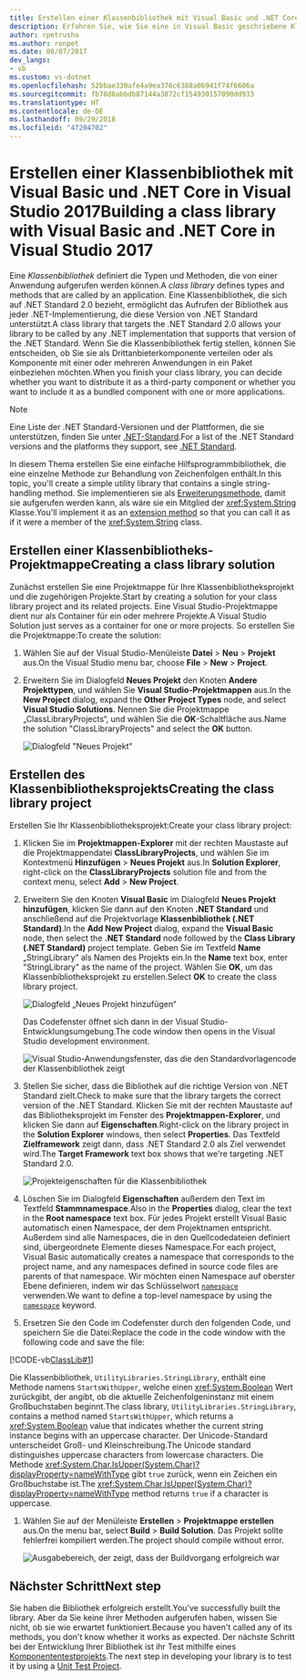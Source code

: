 ```yaml
---
title: Erstellen einer Klassenbibliothek mit Visual Basic und .NET Core in Visual Studio 2017
description: Erfahren Sie, wie Sie eine in Visual Basic geschriebene Klassenbibliothek mithilfe von Visual Studio 2017 erstellen.
author: rpetrusha
ms.author: ronpet
ms.date: 08/07/2017
dev_langs:
- vb
ms.custom: vs-dotnet
ms.openlocfilehash: 52bbae330afe4a9ea376c6388a06941f74f6606a
ms.sourcegitcommit: fb78d8abbdb87144a3872cf154930157090dd933
ms.translationtype: HT
ms.contentlocale: de-DE
ms.lasthandoff: 09/29/2018
ms.locfileid: "47204702"
---
```

# <a name="building-a-class-library-with-visual-basic-and-net-core-in-visual-studio-2017"></a><span data-ttu-id="630ef-103">Erstellen einer Klassenbibliothek mit Visual Basic und .NET Core in Visual Studio 2017</span><span class="sxs-lookup"><span data-stu-id="630ef-103">Building a class library with Visual Basic and .NET Core in Visual Studio 2017</span></span>

<span data-ttu-id="630ef-104">Eine *Klassenbibliothek* definiert die Typen und Methoden, die von einer Anwendung aufgerufen werden können.</span><span class="sxs-lookup"><span data-stu-id="630ef-104">A *class library* defines types and methods that are called by an application.</span></span> <span data-ttu-id="630ef-105">Eine Klassenbibliothek, die sich auf .NET Standard 2.0 bezieht, ermöglicht das Aufrufen der Bibliothek aus jeder .NET-Implementierung, die diese Version von .NET Standard unterstützt.</span><span class="sxs-lookup"><span data-stu-id="630ef-105">A class library that targets the .NET Standard 2.0 allows your library to be called by any .NET implementation that supports that version of the .NET Standard.</span></span> <span data-ttu-id="630ef-106">Wenn Sie die Klassenbibliothek fertig stellen, können Sie entscheiden, ob Sie sie als Drittanbieterkomponente verteilen oder als Komponente mit einer oder mehreren Anwendungen in ein Paket einbeziehen möchten.</span><span class="sxs-lookup"><span data-stu-id="630ef-106">When you finish your class library, you can decide whether you want to distribute it as a third-party component or whether you want to include it as a bundled component with one or more applications.</span></span>

> [!NOTE]
> <span data-ttu-id="630ef-107">Eine Liste der .NET Standard-Versionen und der Plattformen, die sie unterstützen, finden Sie unter [.NET-Standard](../../standard/net-standard.md).</span><span class="sxs-lookup"><span data-stu-id="630ef-107">For a list of the .NET Standard versions and the platforms they support, see [.NET Standard](../../standard/net-standard.md).</span></span>

<span data-ttu-id="630ef-108">In diesem Thema erstellen Sie eine einfache Hilfsprogrammbibliothek, die eine einzelne Methode zur Behandlung von Zeichenfolgen enthält.</span><span class="sxs-lookup"><span data-stu-id="630ef-108">In this topic, you'll create a simple utility library that contains a single string-handling method.</span></span> <span data-ttu-id="630ef-109">Sie implementieren sie als [Erweiterungsmethode](../../visual-basic/programming-guide/language-features/procedures/extension-methods.md), damit sie aufgerufen werden kann, als wäre sie ein Mitglied der <xref:System.String> Klasse.</span><span class="sxs-lookup"><span data-stu-id="630ef-109">You'll implement it as an [extension method](../../visual-basic/programming-guide/language-features/procedures/extension-methods.md) so that you can call it as if it were a member of the <xref:System.String> class.</span></span>

## <a name="creating-a-class-library-solution"></a><span data-ttu-id="630ef-110">Erstellen einer Klassenbibliotheks-Projektmappe</span><span class="sxs-lookup"><span data-stu-id="630ef-110">Creating a class library solution</span></span>

<span data-ttu-id="630ef-111">Zunächst erstellen Sie eine Projektmappe für Ihre Klassenbibliotheksprojekt und die zugehörigen Projekte.</span><span class="sxs-lookup"><span data-stu-id="630ef-111">Start by creating a solution for your class library project and its related projects.</span></span> <span data-ttu-id="630ef-112">Eine Visual Studio-Projektmappe dient nur als Container für ein oder mehrere Projekte.</span><span class="sxs-lookup"><span data-stu-id="630ef-112">A Visual Studio Solution just serves as a container for one or more projects.</span></span> <span data-ttu-id="630ef-113">So erstellen Sie die Projektmappe:</span><span class="sxs-lookup"><span data-stu-id="630ef-113">To create the solution:</span></span>

1. <span data-ttu-id="630ef-114">Wählen Sie auf der Visual Studio-Menüleiste **Datei** > **Neu** > **Projekt** aus.</span><span class="sxs-lookup"><span data-stu-id="630ef-114">On the Visual Studio menu bar, choose **File** > **New** > **Project**.</span></span>

1. <span data-ttu-id="630ef-115">Erweitern Sie im Dialogfeld **Neues Projekt** den Knoten **Andere Projekttypen**, und wählen Sie **Visual Studio-Projektmappen** aus.</span><span class="sxs-lookup"><span data-stu-id="630ef-115">In the **New Project** dialog, expand the **Other Project Types** node, and select **Visual Studio Solutions**.</span></span> <span data-ttu-id="630ef-116">Nennen Sie die Projektmappe „ClassLibraryProjects“, und wählen Sie die **OK**-Schaltfläche aus.</span><span class="sxs-lookup"><span data-stu-id="630ef-116">Name the solution "ClassLibraryProjects" and select the **OK** button.</span></span>

   ![Dialogfeld "Neues Projekt"](./media/library-with-visual-studio/newproject.png)

## <a name="creating-the-class-library-project"></a><span data-ttu-id="630ef-118">Erstellen des Klassenbibliotheksprojekts</span><span class="sxs-lookup"><span data-stu-id="630ef-118">Creating the class library project</span></span>

<span data-ttu-id="630ef-119">Erstellen Sie Ihr Klassenbibliotheksprojekt:</span><span class="sxs-lookup"><span data-stu-id="630ef-119">Create your class library project:</span></span>

1. <span data-ttu-id="630ef-120">Klicken Sie im **Projektmappen-Explorer** mit der rechten Maustaste auf die Projektmappendatei **ClassLibraryProjects**, und wählen Sie im Kontextmenü **Hinzufügen** > **Neues Projekt** aus.</span><span class="sxs-lookup"><span data-stu-id="630ef-120">In **Solution Explorer**, right-click on the **ClassLibraryProjects** solution file and from the context menu, select **Add** > **New Project**.</span></span>

1. <span data-ttu-id="630ef-121">Erweitern Sie den Knoten **Visual Basic** im Dialogfeld **Neues Projekt hinzufügen**, klicken Sie dann auf den Knoten **.NET Standard** und anschließend auf die Projektvorlage **Klassenbibliothek (.NET Standard)**.</span><span class="sxs-lookup"><span data-stu-id="630ef-121">In the **Add New Project** dialog, expand the **Visual Basic** node, then select the **.NET Standard** node followed by the **Class Library (.NET Standard)** project template.</span></span> <span data-ttu-id="630ef-122">Geben Sie im Textfeld **Name** „StringLibrary“ als Namen des Projekts ein.</span><span class="sxs-lookup"><span data-stu-id="630ef-122">In the **Name** text box, enter "StringLibrary" as the name of the project.</span></span> <span data-ttu-id="630ef-123">Wählen Sie **OK**, um das Klassenbibliotheksprojekt zu erstellen.</span><span class="sxs-lookup"><span data-stu-id="630ef-123">Select **OK** to create the class library project.</span></span>

   ![Dialogfeld „Neues Projekt hinzufügen“](./media/vb-library-with-visual-studio/libproject.png)

   <span data-ttu-id="630ef-125">Das Codefenster öffnet sich dann in der Visual Studio-Entwicklungsumgebung.</span><span class="sxs-lookup"><span data-stu-id="630ef-125">The code window then opens in the Visual Studio development environment.</span></span> 
 
   ![Visual Studio-Anwendungsfenster, das die den Standardvorlagencode der Klassenbibliothek zeigt](./media/vb-library-with-visual-studio/stringlibrary.png)

1. <span data-ttu-id="630ef-127">Stellen Sie sicher, dass die Bibliothek auf die richtige Version von .NET Standard zielt.</span><span class="sxs-lookup"><span data-stu-id="630ef-127">Check to make sure that the library targets the correct version of the .NET Standard.</span></span> <span data-ttu-id="630ef-128">Klicken Sie mit der rechten Maustaste auf das Bibliotheksprojekt im Fenster des **Projektmappen-Explorer**, und klicken Sie dann auf **Eigenschaften**.</span><span class="sxs-lookup"><span data-stu-id="630ef-128">Right-click on the library project in the **Solution Explorer** windows, then select **Properties**.</span></span> <span data-ttu-id="630ef-129">Das Textfeld **Zielframework** zeigt dann, dass .NET Standard 2.0 als Ziel verwendet wird.</span><span class="sxs-lookup"><span data-stu-id="630ef-129">The **Target Framework** text box shows that we're targeting .NET Standard 2.0.</span></span>

   ![Projekteigenschaften für die Klassenbibliothek](./media/library-with-visual-studio/properties.png)

1. <span data-ttu-id="630ef-131">Löschen Sie im Dialogfeld **Eigenschaften** außerdem den Text im Textfeld **Stammnamespace**.</span><span class="sxs-lookup"><span data-stu-id="630ef-131">Also in the **Properties** dialog, clear the text in the **Root namespace** text box.</span></span> <span data-ttu-id="630ef-132">Für jedes Projekt erstellt Visual Basic automatisch einen Namespace, der dem Projektnamen entspricht. Außerdem sind alle Namespaces, die in den Quellcodedateien definiert sind, übergeordnete Elemente dieses Namespace.</span><span class="sxs-lookup"><span data-stu-id="630ef-132">For each project, Visual Basic automatically creates a namespace that corresponds to the project name, and any namespaces defined in source code files are parents of that namespace.</span></span> <span data-ttu-id="630ef-133">Wir möchten einen Namespace auf oberster Ebene definieren, indem wir das Schlüsselwort [`namespace`](../../visual-basic/language-reference/statements/namespace-statement.md) verwenden.</span><span class="sxs-lookup"><span data-stu-id="630ef-133">We want to define a top-level namespace by using the [`namespace`](../../visual-basic/language-reference/statements/namespace-statement.md) keyword.</span></span>
  
1. <span data-ttu-id="630ef-134">Ersetzen Sie den Code im Codefenster durch den folgenden Code, und speichern Sie die Datei:</span><span class="sxs-lookup"><span data-stu-id="630ef-134">Replace the code in the code window with the following code and save the file:</span></span>

  [!CODE-vb[ClassLib#1](../../../samples/snippets/core/tutorials/vb-library-with-visual-studio/stringlibrary.vb)]

   <span data-ttu-id="630ef-135">Die Klassenbibliothek, `UtilityLibraries.StringLibrary`, enthält eine Methode namens `StartsWithUpper`, welche einen <xref:System.Boolean> Wert zurückgibt, der angibt, ob die aktuelle Zeichenfolgeninstanz mit einem Großbuchstaben beginnt.</span><span class="sxs-lookup"><span data-stu-id="630ef-135">The class library, `UtilityLibraries.StringLibrary`, contains a method named `StartsWithUpper`, which returns a <xref:System.Boolean> value that indicates whether the current string instance begins with an uppercase character.</span></span> <span data-ttu-id="630ef-136">Der Unicode-Standard unterscheidet Groß- und Kleinschreibung.</span><span class="sxs-lookup"><span data-stu-id="630ef-136">The Unicode standard distinguishes uppercase characters from lowercase characters.</span></span> <span data-ttu-id="630ef-137">Die Methode <xref:System.Char.IsUpper(System.Char)?displayProperty=nameWithType> gibt `true` zurück, wenn ein Zeichen ein Großbuchstabe ist.</span><span class="sxs-lookup"><span data-stu-id="630ef-137">The <xref:System.Char.IsUpper(System.Char)?displayProperty=nameWithType> method returns `true` if a character is uppercase.</span></span>

1. <span data-ttu-id="630ef-138">Wählen Sie auf der Menüleiste **Erstellen** > **Projektmappe erstellen** aus.</span><span class="sxs-lookup"><span data-stu-id="630ef-138">On the menu bar, select **Build** > **Build Solution**.</span></span> <span data-ttu-id="630ef-139">Das Projekt sollte fehlerfrei kompiliert werden.</span><span class="sxs-lookup"><span data-stu-id="630ef-139">The project should compile without error.</span></span>

   ![Ausgabebereich, der zeigt, dass der Buildvorgang erfolgreich war](./media/library-with-visual-studio/buildsucceeds.png)



## <a name="next-step"></a><span data-ttu-id="630ef-141">Nächster Schritt</span><span class="sxs-lookup"><span data-stu-id="630ef-141">Next step</span></span>

<span data-ttu-id="630ef-142">Sie haben die Bibliothek erfolgreich erstellt.</span><span class="sxs-lookup"><span data-stu-id="630ef-142">You've successfully built the library.</span></span> <span data-ttu-id="630ef-143">Aber da Sie keine ihrer Methoden aufgerufen haben, wissen Sie nicht, ob sie wie erwartet funktioniert.</span><span class="sxs-lookup"><span data-stu-id="630ef-143">Because you haven't called any of its methods, you don't know whether it works as expected.</span></span> <span data-ttu-id="630ef-144">Der nächste Schritt bei der Entwicklung Ihrer Bibliothek ist ihr Test mithilfe eines [Komponententestprojekts](testing-library-with-visual-studio.md).</span><span class="sxs-lookup"><span data-stu-id="630ef-144">The next step in developing your library is to test it by using a [Unit Test Project](testing-library-with-visual-studio.md).</span></span>

